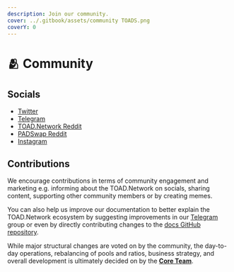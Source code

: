 ```yaml
---
description: Join our community.
cover: ../.gitbook/assets/community TOADS.png
coverY: 0
---
```


# 🫂 Community

## Socials

* [Twitter](https://twitter.com/ToadNetwork)
* [Telegram](https://t.me/toadnetwork)
* [TOAD.Network Reddit](https://www.reddit.com/r/TOADNetwork/)
* [PADSwap Reddit](https://www.reddit.com/r/PadSwap/)
* [Instagram](https://www.instagram.com/toad.network/)

## Contributions

We encourage contributions in terms of community engagement and marketing e.g. informing about the TOAD.Network on socials, sharing content, supporting other community members or by creating memes.

You can also help us improve our documentation to better explain the TOAD.Network ecosystem by suggesting improvements in our [Telegram](https://t.me/toadnetwork) group or even by directly contributing changes to the [docs GitHub repository](https://github.com/ToadNetwork/Docs).

While major structural changes are voted on by the community, the day-to-day operations, rebalancing of pools and ratios, business strategy, and overall development is ultimately decided on by the [**Core Team**](team.md).
